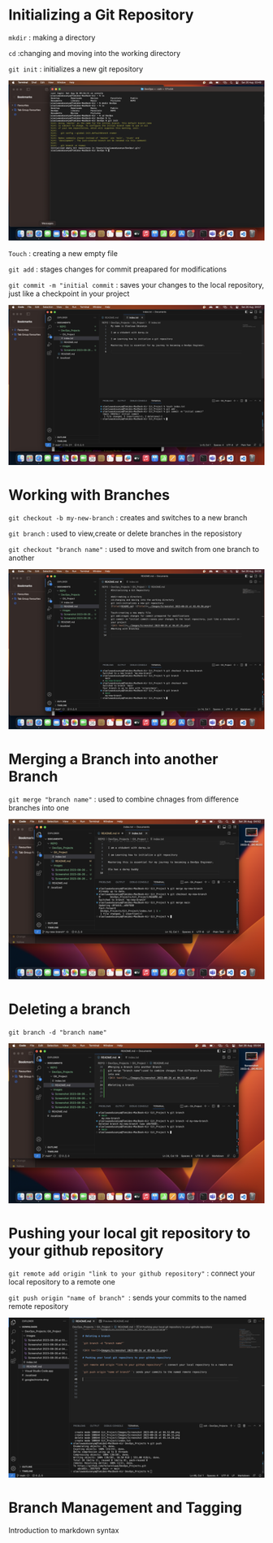 # Initializing a Git Repository

`mkdir` : making a directory

`cd` :changing and moving into the working directory

`git init` : initializes a new git repository

![Alt text](<Images/Screenshot 2023-08-26 at 03.49.50.png>)

`Touch` : creating a new empty file

`git add` : stages changes for commit preapared for modifications

`git commit -m "initial commit` : saves your changes to the local repository, just like a checkpoint in your project

![Alt text](<Images/Screenshot 2023-08-26 at 04.07.35.png>)

# Working with Branches

`git checkout -b my-new-branch` : creates and switches to a new branch

`git branch` : used to view,create or delete branches in the reposistory

`git checkout "branch name"` : used to move and switch from one branch to another

![Alt text](<Images/Screenshot 2023-08-26 at 04.30.58.png>)


# Merging a Branch into another Branch

`git merge "branch name"` : used to combine chnages from difference branches into one

![Alt text](<Images/Screenshot 2023-08-26 at 04.52.00.png>)

# Deleting a branch

`git branch -d "branch name"`

![Alt text](<Images/Screenshot 2023-08-26 at 05.04.11.png>)

# Pushing your local git repository to your github repository

`git remote add origin "link to your github repository"` : connect your local repository to a remote one

`git push origin "name of branch" `: sends your commits to the named remote repository

![Alt text](<Images/Screenshot 2023-08-26 at 09.45.27.png>)

# Branch Management and Tagging

Introduction to markdown syntax




